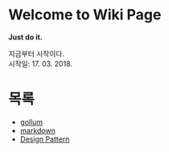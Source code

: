 # Welcome to Wiki Page
**Just do it.**

지금부터 시작이다.  
시작일: 17. 03. 2018.

# 목록
* [gollum](https://github.com/ByungJun25/Wiki/blob/master/gollum/kr/Installation.md)
* [markdown](https://github.com/ByungJun25/Wiki/blob/master/Markdown/Markdown.md)
* [Design Pattern](https://github.com/ByungJun25/Wiki/tree/master/JAVA/Design_Pattern)